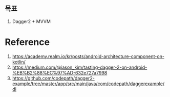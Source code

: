 ## 목표

1. Dagger2 + MVVM

# Reference

1. https://academy.realm.io/kr/posts/android-architecture-component-on-kotlin/
1. https://medium.com/@jason_kim/tasting-dagger-2-on-android-%EB%B2%88%EC%97%AD-632e727a7998
1. https://github.com/codepath/dagger2-example/tree/master/app/src/main/java/com/codepath/daggerexample/di
